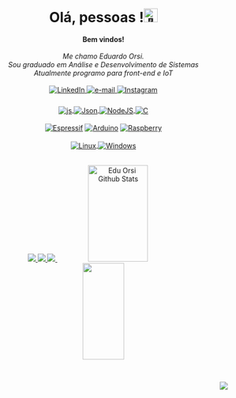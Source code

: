 <h1 align="center">Olá, pessoas !<img src="https://github-production-user-asset-6210df.s3.amazonaws.com/24524555/238178097-766d336d-b87d-44ba-807c-c51de2bc6b4d.gif" width="28px" alt="👋"></h1>

<p align="center">
    <b>Bem vindos!</b><br><br>
    <i>
        Me chamo Eduardo Orsi.<br>
        Sou graduado em Análise e Desenvolvimento de Sistemas<br>
        Atualmente programo para front-end e IoT<br>
    </i><br>
    <a href="https://www.linkedin.com/in/eduorsi/">
        <img src="https://img.shields.io/badge/LinkedIn-black?style=flat-square&logo=linkedin" alt="LinkedIn">
    </a>
    <a href="mailto:eduardo.fexlim@gmail.com">
        <img src="https://img.shields.io/badge/Email-black?style=flat-square&logo=gmail&logoColor=white" alt="e-mail">
    </a>
    <a href="https://www.instagram.com/orsi.eduardo/">
        <img src="https://img.shields.io/badge/Instagram-black?style=flat-square&logo=instagram&logoColor=white" alt="Instagram">
    </a>
</p>

### 

<div  align="center">
  <div  align="center">
    <a href="https://developer.mozilla.org/en-US/docs/Web/JavaScript">
      <img align="center" alt="js" src="https://img.shields.io/badge/JavaScript-F7DF1E?style=for-the-badge&logo=javascript&logoColor=black" />
    </a>
    <a href="https://pt-br.react.dev/">
      <img align="center" alt="Json" src="https://img.shields.io/badge/React-20232A?style=for-the-badge&logo=react&logoColor=61DAFB"/>
    </a>
    <a href="https://nodejs.org/en/">
      <img align="center" alt="NodeJS" src="https://img.shields.io/badge/Node.js-43853D?style=for-the-badge&logo=node.js&logoColor=white" />
    </a>
    <a href="https://www.freecodecamp.org/portuguese/news/o-manual-do-iniciante-em-c-aprenda-o-basico-sobre-a-linguagem-de-programacao-c-em-apenas-algumas-horas/">
      <img align="center" alt="C" src="https://img.shields.io/badge/C-00599C?style=for-the-badge&logo=c&logoColor=white" />
    </a>
  </div>
  </br>
  <a href=""><img align="center" alt="Espressif" src="https://img.shields.io/badge/espressif-E7352C?style=for-the-badge&logo=espressif&logoColor=white" /></a>
  <a href=""><img align="center" alt="Arduino" src="https://img.shields.io/badge/Arduino-00979D?style=for-the-badge&logo=Arduino&logoColor=white" /></a>
  <a href=""><img align="center" alt="Raspberry" src="https://img.shields.io/badge/Raspberry%20Pi-A22846?style=for-the-badge&logo=Raspberry%20Pi&logoColor=white" /></a>
  
</div>

</br>

<div align="center">
  
  <a href="">
    <img align="center" alt="Linux" src="https://img.shields.io/badge/linux-black?style=for-the-badge&logo=Linux" />
  </a>
  <a href="">
    <img align="center" alt="Windows" src="https://img.shields.io/badge/Windows-black?style=for-the-badge&logo=Windows" />
  </a>
</div>

</br>

<p align="center">
  <a href="https://github.com/EduardoOrsi">
    <img src="http://github-profile-summary-cards.vercel.app/api/cards/profile-details?username=EduardoOrsi&theme=transparent" />
  </a>
  <a href="https://github.com/EduardoOrsi">
    <img src="https://github-readme-streak-stats.herokuapp.com/?user=EduardoOrsi&hide_border=true&card_width=338&theme=transparent" />
  </a>
  <a href="https://github.com/EduardoOrsi">
    <img src="http://github-profile-summary-cards.vercel.app/api/cards/stats?username=EduardoOrsi&theme=transparent" />
  </a>
  <a href="https://github.com/EduardoOrsi">
    <img width="49%" height="195px" src="https://github-readme-stats-sigma-five.vercel.app/api?username=EduardoOrsi&show_icons=true&count_private=true&hide_border=true&title_color=00bfbf&icon_color=00bfbf&text_color=c9d1d9&bg_color=0d1117" alt="Edu Orsi Github Stats"/>
    <img width="41%" height="195px" src="https://github-readme-stats-sigma-five.vercel.app/api/top-langs/?username=EduardoOrsi&layout=compact&hide_border=true&title_color=00bfbf&text_color=00bfbf&bg_color=0d1117"/>
  </a>
</p>

</br>

<p align="right">
  <a href="https://github.com/EduardoOrsi">
    <img src="https://komarev.com/ghpvc/?username=EduardoOrsi&color=blue&style=flat)" />
  </a>
</p>
